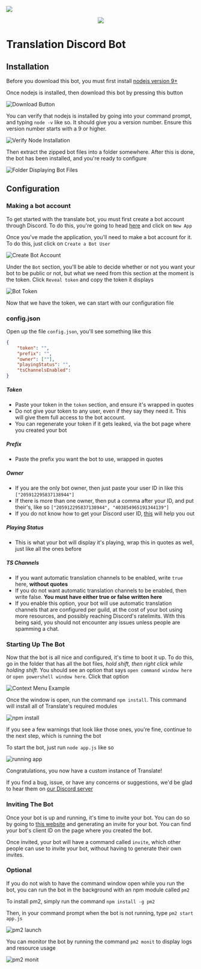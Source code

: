 [![](https://discordapp.com/api/guilds/299075280503308288/embed.png)](https://discord.gg/3bWf3a2)

<p align="center">
  <img src="https://qoilo.com/sprajQ.gif">
</p>

# Translation Discord Bot
## Installation
Before you download this bot, you must first install [nodejs version 9+](https://nodejs.org/en/download/current/)

Once nodejs is installed, then download this bot by pressing this button

![Download Button](https://i.imgur.com/gTo8kUL.png)

You can verify that nodejs is installed by going into your command prompt, and typing `node -v` like so. It should give you a version number. Ensure this version number starts with a 9 or higher.

![Verify Node Installation](https://i.imgur.com/JYwGxYx.png)

Then extract the zipped bot files into a folder somewhere. After this is done, the bot has been installed, and you're ready to configure

![Folder Displaying Bot Files](https://i.imgur.com/EjkgiwO.png)

## Configuration

### Making a bot account
To get started with the translate bot, you must first create a bot account through Discord. To do this, you're going to head [here](https://discordapp.com/developers/applications/me) and click on `New App`

Once you've made the application, you'll need to make a bot account for it. To do this, just click on `Create a Bot User`

![Create Bot Account](https://i.imgur.com/rsVbxSc.png)

Under the `Bot` section, you'll be able to decide whether or not you want your bot to be public or not, but what we need from this section at the moment is the token. Click `Reveal token` and copy the token it displays

![Bot Token](https://i.imgur.com/wSScIC5.png)

Now that we have the token, we can start with our configuration file

### config.json

Open up the file `config.json`, you'll see something like this
```json
{
    "token": "",
    "prefix": "",
    "owner": [""],
    "playingStatus": "",
    "tsChannelsEnabled": 
}
```
##### Token
 * Paste your token in the `token` section, and ensure it's wrapped in quotes
 * Do not give your token to any user, even if they say they need it. This will give them full access to the bot account.
 * You can regenerate your token if it gets leaked, via the bot page where you created your bot
##### Prefix
 * Paste the prefix you want the bot to use, wrapped in quotes
##### Owner
 * If you are the only bot owner, then just paste your user ID in like this `["205912295837138944"]`
 * If there is more than one owner, then put a comma after your ID, and put their's, like so `["205912295837138944", "403854965191344139"]`
 * If you do not know how to get your Discord user ID, [this](https://support.discordapp.com/hc/en-us/articles/206346498-Where-can-I-find-my-User-Server-Message-ID-) will help you out
##### Playing Status
 * This is what your bot will display it's playing, wrap this in quotes as well, just like all the ones before
##### TS Channels
 * If you want automatic translation channels to be enabled, write `true` here, **without quotes**
 * If you do not want automatic translation channels to be enabled, then write false. **You must have either true or false written here**
 * If you enable this option, your bot will use automatic translation channels that are configured per guild, at the cost of your bot using more resources, and possibly reaching Discord's ratelimits. With this being said, you should not encounter any issues unless people are spamming a chat.

### Starting Up The Bot

Now that the bot is all nice and configured, it's time to boot it up. To do this, go in the folder that has all the bot files, *hold shift, then right click while holding shift*. You should see an option that says `open command window here` or `open powershell window here`. Click that option

![Context Menu Example](https://i.imgur.com/pMoKcCr.png)

Once the window is open, run the command `npm install`. This command will install all of Translate's required modules

![npm install](https://i.imgur.com/SJEofkt.png)

If you see a few warnings that look like those ones, you're fine, continue to the next step, which is running the bot

To start the bot, just run `node app.js` like so

![running app](https://i.imgur.com/nc5SElZ.png)

Congratulations, you now have a custom instance of Translate!

If you find a bug, issue, or have any concerns or suggestions, we'd be glad to hear them on [our Discord server](https://discord.gg/5avnG8a)

### Inviting The Bot

Once your bot is up and running, it's time to invite your bot. You can do so by going to [this website](https://discordapi.com/permissions.html) and generating an invite for your bot. You can find your bot's client ID on the page where you created the bot.

Once invited, your bot will have a command called `invite`, which other people can use to invite your bot, without having to generate their own invites.


### Optional

If you do not wish to have the command window open while you run the bot, you can run the bot in the background with an npm module called `pm2`

To install pm2, simply run the command `npm install -g pm2`

Then, in your command prompt when the bot is not running, type `pm2 start app.js`

![pm2 launch](https://i.imgur.com/225InsR.png)

You can monitor the bot by running the command `pm2 monit` to display logs and resource usage

![pm2 monit](https://i.imgur.com/ZgPggka.png)
